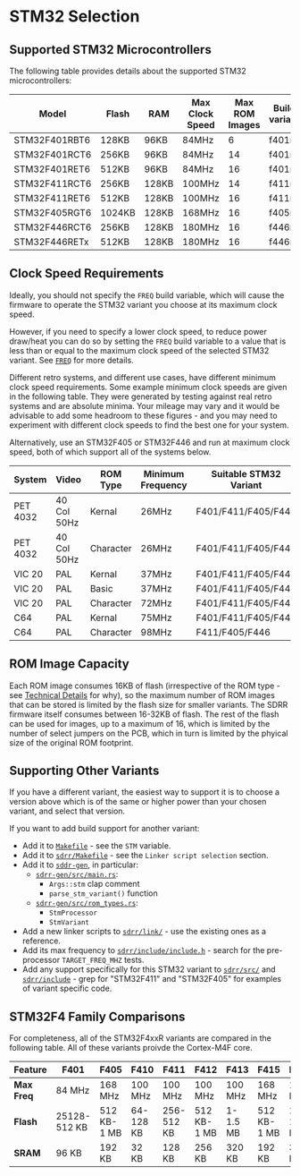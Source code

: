 # STM32 Selection

## Supported STM32 Microcontrollers

The following table provides details about the supported STM32 microcontrollers:

| Model | Flash | RAM | Max Clock Speed | Max ROM Images | Build variant |
|-------|-------|-----|-----------------|----------------|---------------|
| STM32F401RBT6 | 128KB | 96KB | 84MHz | 6 | f401rb |
| STM32F401RCT6 | 256KB | 96KB | 84MHz | 14 | f401rc |
| STM32F401RET6 | 512KB | 96KB | 84MHz | 16 | f401re |
| STM32F411RCT6 | 256KB | 128KB | 100MHz | 14 | f411rc |
| STM32F411RET6 | 512KB | 128KB | 100MHz | 16 | f411re |
| STM32F405RGT6 | 1024KB | 128KB | 168MHz | 16 | f405rg |
| STM32F446RCT6 | 256KB | 128KB | 180MHz | 16 | f446rc |
| STM32F446RETx | 512KB | 128KB | 180MHz | 16 | f446re |

## Clock Speed Requirements

Ideally, you should not specify the `FREQ` build variable, which will cause the firmware to operate the STM32 variant you choose at its maximum clock speed.

However, if you need to specify a lower clock speed, to reduce power draw/heat you can do so by setting the `FREQ` build variable to a value that is less than or equal to the maximum clock speed of the selected STM32 variant.  See [`FREQ`](/docs/CONFIGURATION.md#freq) for more details.

Different retro systems, and different use cases, have different minimum clock speed requirements.  Some example minimum clock speeds are given in the following table.  They were generated by testing against real retro systems and are absolute minima.  Your mileage may vary and it would be advisable to add some headroom to these figures - and you may need to experiment with different clock speeds to find the best one for your system.

Alternatively, use an STM32F405 or STM32F446 and run at maximum clock speed, both of which support all of the systems below.

| System | Video | ROM Type | Minimum Frequency | Suitable STM32 Variant |
|--------|-------|----------|-------------------|---------------|
| PET 4032 | 40 Col 50Hz | Kernal | 26MHz | F401/F411/F405/F446 |
| PET 4032 | 40 Col 50Hz | Character | 26MHz | F401/F411/F405/F446 |
| VIC 20 | PAL | Kernal | 37MHz | F401/F411/F405/F446 |
| VIC 20 | PAL | Basic | 37MHz | F401/F411/F405/F446 |
| VIC 20 | PAL | Character | 72MHz | F401/F411/F405/F446 |
| C64 | PAL | Kernal | 75MHz | F401/F411/F405/F446 |
| C64 | PAL | Character | 98MHz | F411/F405/F446 |

## ROM Image Capacity

Each ROM image consumes 16KB of flash (irrespective of the ROM type - see [Technical Details](/docs/TECHNICAL-DETAILS.md) for why), so the maximum number of ROM images that can be stored is limited by the flash size for smaller variants.  The SDRR firmware itself consumes between 16-32KB of flash.  The rest of the flash can be used for images, up to a maximum of 16, which is limited by the number of select jumpers on the PCB, which in turn is limited by the phyical size of the original ROM footprint.

## Supporting Other Variants

If you have a different variant, the easiest way to support it is to choose a version above which is of the same or higher power than your chosen variant, and select that version.

If you want to add build support for another variant:

- Add it to [`Makefile`](/Makefile) - see the `STM` variable.
- Add it to [`sdrr/Makefile`](/sdrr/Makefile) - see the `Linker script selection` section.
- Add it to [`sddr-gen`](/rust/sdrr-gen), in particular:
  - [`sdrr-gen/src/main.rs`](sdrr-gen/src/main.rs):
    - `Args::stm` clap comment
    - `parse_stm_variant()` function
  - [`sdrr-gen/src/rom_types.rs`](sdrr-gen/src/rom_types.rs):
    - `StmProcessor`
    - `StmVariant`
- Add a new linker scripts to [`sdrr/link/`](/sdrr/link/) - use the existing ones as a reference.
- Add its max frequency to [`sdrr/include/include.h`](/sdrr/include/include.h) - search for the pre-processor `TARGET_FREQ_MHZ` tests.
- Add any support specifically for this STM32 variant to [`sdrr/src/`](/sdrr/src/) and [`sdrr/include`](/sdrr/include/) - grep for "STM32F411" and "STM32F405" for examples of variant specific code.

## STM32F4 Family Comparisons

For completeness, all of the STM32F4xxR variants are compared in the following table.  All of these variants proivde the Cortex-M4F core.

| Feature | F401 | F405 | F410 | F411 | F412 | F413 | F415 | F423 | F446 |
|---------|------|------|------|------|------|------|------|------|------|
| **Max Freq** | 84 MHz | 168 MHz | 100 MHz | 100 MHz | 100 MHz | 100 MHz | 168 MHz | 100 MHz | 180 MHz |
| **Flash** | 25128-512 KB | 512 KB-1 MB | 64-128 KB | 256-512 KB | 512 KB-1 MB | 1-1.5 MB | 512 KB-1 MB | 1-1.5 MB | 256-512 KB |
| **SRAM** | 96 KB | 192 KB | 32 KB | 128 KB | 256 KB | 320 KB | 192 KB | 320 KB | 128 KB |
